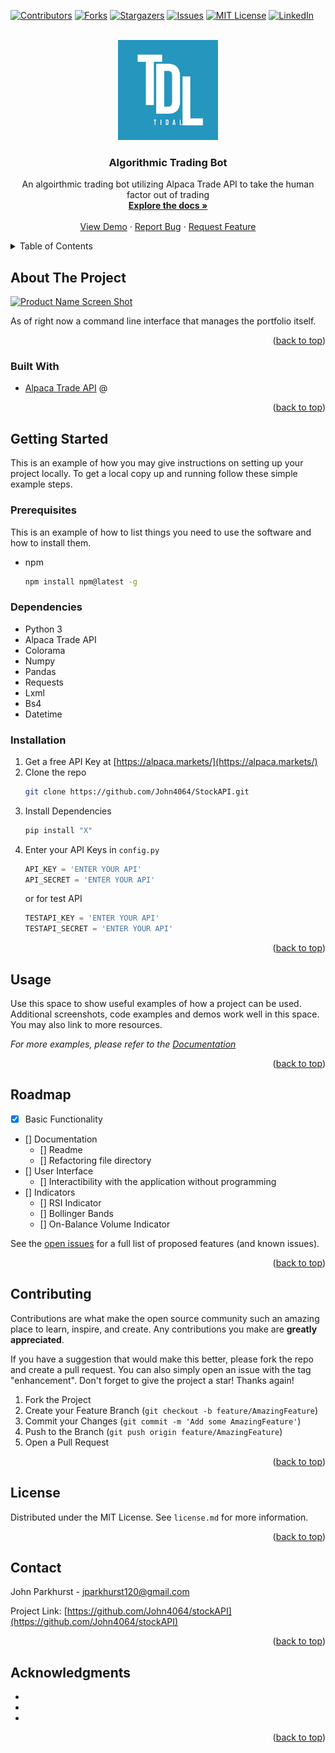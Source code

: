 <div id="top"></div>
<!--
*** Thanks for checking out the Best-README-Template. If you have a suggestion
*** that would make this better, please fork the repo and create a pull request
*** or simply open an issue with the tag "enhancement".
*** Don't forget to give the project a star!
*** Thanks again! Now go create something AMAZING! :D
-->



<!-- PROJECT SHIELDS -->
<!--
*** I'm using markdown "reference style" links for readability.
*** Reference links are enclosed in brackets [ ] instead of parentheses ( ).
*** See the bottom of this document for the declaration of the reference variables
*** for contributors-url, forks-url, etc. This is an optional, concise syntax you may use.
*** https://www.markdownguide.org/basic-syntax/#reference-style-links
-->
[![Contributors][contributors-shield]][contributors-url]
[![Forks][forks-shield]][forks-url]
[![Stargazers][stars-shield]][stars-url]
[![Issues][issues-shield]][issues-url]
[![MIT License][license-shield]][license-url]
[![LinkedIn][linkedin-shield]][linkedin-url]



<!-- PROJECT LOGO -->
<br />
<div align="center">
  <a href="https://github.com/John4064/StockAPI/">
    <img src="images/logo.jpg" alt="Logo" width="160" height="160">
  </a>

<h3 align="center">Algorithmic Trading Bot</h3>

  <p align-items="center">
    An algoirthmic trading bot utilizing Alpaca Trade API to take the human factor out of trading
    <br />
    <a href="https://github.com/John4064/StockAPI/"><strong>Explore the docs »</strong></a>
    <br />
    <br />
    <a href="https://github.com/John4064/StockAPI/">View Demo</a>
    ·
    <a href="https://github.com/John4064/StockAPI/issues">Report Bug</a>
    ·
    <a href="https://github.com/John4064/StockAPI/issues">Request Feature</a>
  </p>
</div>



<!-- TABLE OF CONTENTS -->
<details>
  <summary>Table of Contents</summary>
  <ol>
    <li>
      <a href="#about-the-project">About The Project</a>
      <ul>
        <li><a href="#built-with">Built With</a></li>
      </ul>
    </li>
    <li>
      <a href="#getting-started">Getting Started</a>
      <ul>
        <li><a href="#prerequisites">Prerequisites</a></li>
        <li><a href="#installation">Installation</a></li>
      </ul>
    </li>
    <li><a href="#usage">Usage</a></li>
    <li><a href="#roadmap">Roadmap</a></li>
    <li><a href="#contributing">Contributing</a></li>
    <li><a href="#license">License</a></li>
    <li><a href="#contact">Contact</a></li>
    <li><a href="#acknowledgments">Acknowledgments</a></li>
  </ol>
</details>



<!-- ABOUT THE PROJECT -->
## About The Project

[![Product Name Screen Shot][product-screenshot]](https://example.com)
<p>As of right now a command line interface that manages the portfolio itself.</p>

<p align="right">(<a href="#top">back to top</a>)</p>



### Built With

* [Alpaca Trade API](https://alpaca.markets/)
@ []()

<p align="right">(<a href="#top">back to top</a>)</p>



<!-- GETTING STARTED -->
## Getting Started

This is an example of how you may give instructions on setting up your project locally.
To get a local copy up and running follow these simple example steps.

### Prerequisites

This is an example of how to list things you need to use the software and how to install them.
* npm
  ```sh
  npm install npm@latest -g
  ```
### Dependencies
 - Python 3
 - Alpaca Trade API
 - Colorama
 - Numpy
 - Pandas
 - Requests
 - Lxml
 - Bs4
 - Datetime
### Installation

1. Get a free API Key at [https://alpaca.markets/](https://alpaca.markets/)
2. Clone the repo
   ```sh
   git clone https://github.com/John4064/StockAPI.git
   ```
3. Install Dependencies
   ```sh
   pip install "X"
   ```
4. Enter your API Keys in `config.py`
   ```py
   API_KEY = 'ENTER YOUR API'
   API_SECRET = 'ENTER YOUR API'
   ```
   or for test API
   ```py
   TESTAPI_KEY = 'ENTER YOUR API'
   TESTAPI_SECRET = 'ENTER YOUR API'
   ```

<p align="right">(<a href="#top">back to top</a>)</p>



<!-- USAGE EXAMPLES -->
## Usage

Use this space to show useful examples of how a project can be used. Additional screenshots, code examples and demos work well in this space. You may also link to more resources.

_For more examples, please refer to the [Documentation](https://example.com)_

<p align="right">(<a href="#top">back to top</a>)</p>



<!-- ROADMAP -->
## Roadmap

- [X] Basic Functionality
- [] Documentation
    - [] Readme
    - [] Refactoring file directory
- [] User Interface
    - [] Interactibility with the application without programming
- [] Indicators
    - [] RSI Indicator
    - [] Bollinger Bands
    - [] On-Balance Volume Indicator

See the [open issues](https://github.com/John4064/stockAPI/issues) for a full list of proposed features (and known issues).

<p align="right">(<a href="#top">back to top</a>)</p>



<!-- CONTRIBUTING -->
## Contributing

Contributions are what make the open source community such an amazing place to learn, inspire, and create. Any contributions you make are **greatly appreciated**.

If you have a suggestion that would make this better, please fork the repo and create a pull request. You can also simply open an issue with the tag "enhancement".
Don't forget to give the project a star! Thanks again!

1. Fork the Project
2. Create your Feature Branch (`git checkout -b feature/AmazingFeature`)
3. Commit your Changes (`git commit -m 'Add some AmazingFeature'`)
4. Push to the Branch (`git push origin feature/AmazingFeature`)
5. Open a Pull Request

<p align="right">(<a href="#top">back to top</a>)</p>



<!-- LICENSE -->
## License

Distributed under the MIT License. See `license.md` for more information.

<p align="right">(<a href="#top">back to top</a>)</p>



<!-- CONTACT -->
## Contact

John Parkhurst - jparkhurst120@gmail.com

Project Link: [https://github.com/John4064/stockAPI](https://github.com/John4064/stockAPI)

<p align="right">(<a href="#top">back to top</a>)</p>



<!-- ACKNOWLEDGMENTS -->
## Acknowledgments

* []()
* []()
* []()

<p align="right">(<a href="#top">back to top</a>)</p>



<!-- MARKDOWN LINKS & IMAGES -->
<!-- https://www.markdownguide.org/basic-syntax/#reference-style-links -->
[contributors-shield]: https://img.shields.io/github/contributors/John4064/StockAPI.svg?style=for-the-badge
[contributors-url]: https://github.com/John4064/StockAPI/graphs/contributors
[forks-shield]: https://img.shields.io/github/forks/John4064/StockAPI.svg?style=for-the-badge
[forks-url]: https://github.com/John4064/StockAPI/network/members
[stars-shield]: https://img.shields.io/github/stars/John4064/StockAPI.svg?style=for-the-badge
[stars-url]: https://github.com/John4064/StockAPI/stargazers
[issues-shield]: https://img.shields.io/github/issues/John4064/StockAPI.svg?style=for-the-badge
[issues-url]: https://github.com/John4064/StockAPI/issues
[license-shield]: https://img.shields.io/github/license/John4064/StockAPI.svg?style=for-the-badge
[license-url]: https://github.com/John4064/StockAPI/blob/main/license.md
[linkedin-shield]: https://img.shields.io/badge/-LinkedIn-black.svg?style=for-the-badge&logo=linkedin&colorB=555
[linkedin-url]: https://www.linkedin.com/in/john-parkhurst-722a62146/
[product-screenshot]: images/screenshot.png
